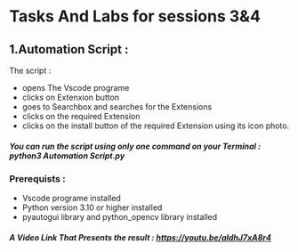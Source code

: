 # Tasks And Labs for sessions 3&4 
## 1.Automation Script :
The script :
- opens The Vscode programe
- clicks on Extenxion button
- goes to Searchbox and searches for the Extensions
- clicks on the required Extension
- clicks on the install button of the required Extension using its icon photo.
##### You can run the script using only one command on your Terminal : python3 Automation Script.py
### Prerequists :
- Vscode programe installed
- Python version 3.10 or higher installed
- pyautogui library and python_opencv library installed
##### A Video Link That Presents the result : <https://youtu.be/aldhJ7xA8r4>
